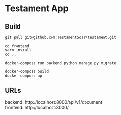 # Testament App

## Build

```
git pull git@github.com:TestamentSoar/testament.git
```

```
cd frontend
yarn install
cd ..
```

```
docker-compose run backend python manage.py migrate
```

```
docker-compose build
docker-compose up
```

## URLs

backend: http://localhost:8000/api/v1/document  
frontend: http://localhost:3000/

